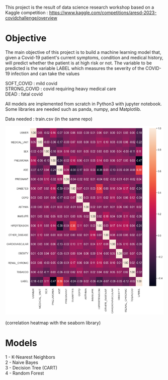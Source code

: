 This project is the result of data science research workshop based on a Kaggle competition : https://www.kaggle.com/competitions/aresd-2023-covidchallenge/overview


# Objective  

The main objective of this project is to build a machine learning model that, given a Covid-19 patient's current symptoms, condition and medical history, will predict whether the patient is at high risk or not. The variable to be predicted is the variable LABEL which measures the severity of the COVID-19 infection and can take the values

SOFT_COVID : mild covid  
STRONG_COVID : covid requiring heavy medical care  
DEAD : fatal covid  


All models are implemented from scratch in Python3 with jupyter notebook. Some libraries are needed such as panda, numpy, and Matplotlib.  

Data needed : train.csv (in the same repo)  

<img src="heat.png" width="600" height="600">

(correlation heatmap with the seaborn library)

# Models  

1 - K-Nearest Neighbors  
2 - Naive Bayes  
3 - Decision Tree (CART)  
4 - Random Forest  






